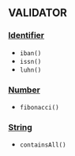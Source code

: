 VALIDATOR
---

### [Identifier](/docs/ValidatorIdentifier.md)
- `iban()`
- `issn()`
- `luhn()`

### [Number](/docs/ValidatorNumber.md)
- `fibonacci()`

### [String](/docs/ValidatorString.md)
- `containsAll()`

